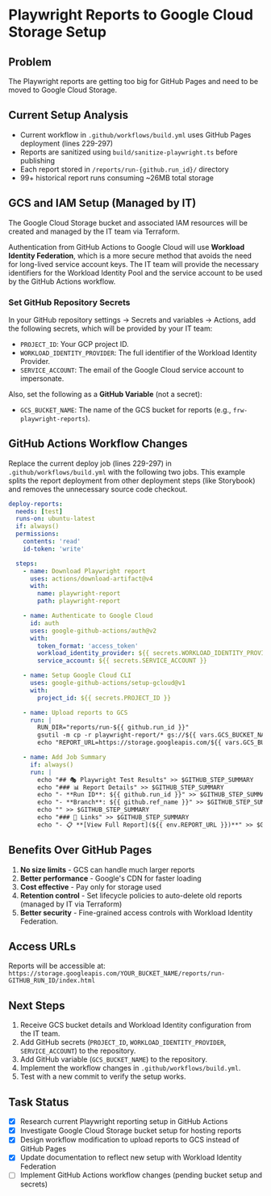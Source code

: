 # Playwright Reports to Google Cloud Storage Setup

## Problem

The Playwright reports are getting too big for GitHub Pages and need to be moved to Google Cloud Storage.

## Current Setup Analysis

- Current workflow in `.github/workflows/build.yml` uses GitHub Pages deployment (lines 229-297)
- Reports are sanitized using `build/sanitize-playwright.ts` before publishing
- Each report stored in `/reports/run-{github.run_id}/` directory
- 99+ historical report runs consuming ~26MB total storage

## GCS and IAM Setup (Managed by IT)

The Google Cloud Storage bucket and associated IAM resources will be created and managed by the IT team via Terraform.

Authentication from GitHub Actions to Google Cloud will use **Workload Identity Federation**, which is a more secure method that avoids the need for long-lived service account keys. The IT team will provide the necessary identifiers for the Workload Identity Pool and the service account to be used by the GitHub Actions workflow.

### Set GitHub Repository Secrets

In your GitHub repository settings → Secrets and variables → Actions, add the following secrets, which will be provided by your IT team:

- `PROJECT_ID`: Your GCP project ID.
- `WORKLOAD_IDENTITY_PROVIDER`: The full identifier of the Workload Identity Provider.
- `SERVICE_ACCOUNT`: The email of the Google Cloud service account to impersonate.

Also, set the following as a **GitHub Variable** (not a secret):

- `GCS_BUCKET_NAME`: The name of the GCS bucket for reports (e.g., `frw-playwright-reports`).

## GitHub Actions Workflow Changes

Replace the current deploy job (lines 229-297) in `.github/workflows/build.yml` with the following two jobs. This example splits the report deployment from other deployment steps (like Storybook) and removes the unnecessary source code checkout.

```yaml
deploy-reports:
  needs: [test]
  runs-on: ubuntu-latest
  if: always()
  permissions:
    contents: 'read'
    id-token: 'write'

  steps:
    - name: Download Playwright report
      uses: actions/download-artifact@v4
      with:
        name: playwright-report
        path: playwright-report

    - name: Authenticate to Google Cloud
      id: auth
      uses: google-github-actions/auth@v2
      with:
        token_format: 'access_token'
        workload_identity_provider: ${{ secrets.WORKLOAD_IDENTITY_PROVIDER }}
        service_account: ${{ secrets.SERVICE_ACCOUNT }}

    - name: Setup Google Cloud CLI
      uses: google-github-actions/setup-gcloud@v1
      with:
        project_id: ${{ secrets.PROJECT_ID }}

    - name: Upload reports to GCS
      run: |
        RUN_DIR="reports/run-${{ github.run_id }}"
        gsutil -m cp -r playwright-report/* gs://${{ vars.GCS_BUCKET_NAME }}/$RUN_DIR/
        echo "REPORT_URL=https://storage.googleapis.com/${{ vars.GCS_BUCKET_NAME }}/$RUN_DIR/index.html" >> $GITHUB_ENV

    - name: Add Job Summary
      if: always()
      run: |
        echo "## 🎭 Playwright Test Results" >> $GITHUB_STEP_SUMMARY
        echo "### 📊 Report Details" >> $GITHUB_STEP_SUMMARY
        echo "- **Run ID**: ${{ github.run_id }}" >> $GITHUB_STEP_SUMMARY
        echo "- **Branch**: ${{ github.ref_name }}" >> $GITHUB_STEP_SUMMARY
        echo "" >> $GITHUB_STEP_SUMMARY
        echo "### 🔗 Links" >> $GITHUB_STEP_SUMMARY
        echo "- 📋 **[View Full Report](${{ env.REPORT_URL }})**" >> $GITHUB_STEP_SUMMARY
```

## Benefits Over GitHub Pages

1. **No size limits** - GCS can handle much larger reports
2. **Better performance** - Google's CDN for faster loading
3. **Cost effective** - Pay only for storage used
4. **Retention control** - Set lifecycle policies to auto-delete old reports (managed by IT via Terraform)
5. **Better security** - Fine-grained access controls with Workload Identity Federation.

## Access URLs

Reports will be accessible at:
`https://storage.googleapis.com/YOUR_BUCKET_NAME/reports/run-GITHUB_RUN_ID/index.html`

## Next Steps

1. Receive GCS bucket details and Workload Identity configuration from the IT team.
2. Add GitHub secrets (`PROJECT_ID`, `WORKLOAD_IDENTITY_PROVIDER`, `SERVICE_ACCOUNT`) to the repository.
3. Add GitHub variable (`GCS_BUCKET_NAME`) to the repository.
4. Implement the workflow changes in `.github/workflows/build.yml`.
5. Test with a new commit to verify the setup works.

## Task Status

- [x] Research current Playwright reporting setup in GitHub Actions
- [x] Investigate Google Cloud Storage bucket setup for hosting reports
- [x] Design workflow modification to upload reports to GCS instead of GitHub Pages
- [x] Update documentation to reflect new setup with Workload Identity Federation
- [ ] Implement GitHub Actions workflow changes (pending bucket setup and secrets)

